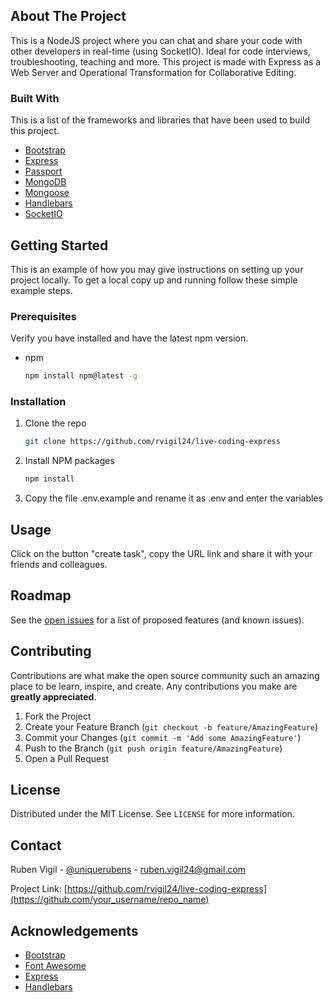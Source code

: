 <!-- ABOUT THE PROJECT -->
## About The Project

This is a NodeJS project where you can chat and share your code with other developers in real-time (using SocketIO). Ideal for code interviews, troubleshooting, teaching and more. This project is made with Express as a Web Server and Operational Transformation for Collaborative Editing.

### Built With

This is a list of the frameworks and libraries that have been used to build this project.
* [Bootstrap](https://getbootstrap.com)
* [Express](https://expressjs.com/)
* [Passport](http://www.passportjs.org/)
* [MongoDB](https://www.mongodb.com/)
* [Mongoose](https://mongoosejs.com/)
* [Handlebars](https://handlebarsjs.com/)
* [SocketIO](https://socket.io/)



<!-- GETTING STARTED -->
## Getting Started

This is an example of how you may give instructions on setting up your project locally.
To get a local copy up and running follow these simple example steps.

### Prerequisites

Verify you have installed and have the latest npm version.
* npm
  ```sh
  npm install npm@latest -g
  ```

### Installation

1. Clone the repo
   ```sh
   git clone https://github.com/rvigil24/live-coding-express
   ```
2. Install NPM packages
   ```sh
   npm install
   ```
3. Copy the file .env.example and rename it as .env and enter the variables


## Usage

Click on the button "create task", copy the URL link and share it with your friends and colleagues.


<!-- ROADMAP -->
## Roadmap

See the [open issues](https://github.com/othneildrew/Best-README-Template/issues) for a list of proposed features (and known issues).



<!-- CONTRIBUTING -->
## Contributing

Contributions are what make the open source community such an amazing place to be learn, inspire, and create. Any contributions you make are **greatly appreciated**.

1. Fork the Project
2. Create your Feature Branch (`git checkout -b feature/AmazingFeature`)
3. Commit your Changes (`git commit -m 'Add some AmazingFeature'`)
4. Push to the Branch (`git push origin feature/AmazingFeature`)
5. Open a Pull Request



<!-- LICENSE -->
## License

Distributed under the MIT License. See `LICENSE` for more information.



<!-- CONTACT -->
## Contact

Ruben Vigil - [@uniquerubens](https://twitter.com/uniquerubens) - ruben.vigil24@gmail.com

Project Link: [https://github.com/rvigil24/live-coding-express](https://github.com/your_username/repo_name)



<!-- ACKNOWLEDGEMENTS -->
## Acknowledgements
* [Bootstrap](http://jvectormap.com)
* [Font Awesome](https://fontawesome.com)
* [Express](https://expressjs.com/)
* [Handlebars](https://handlebarsjs.com/)